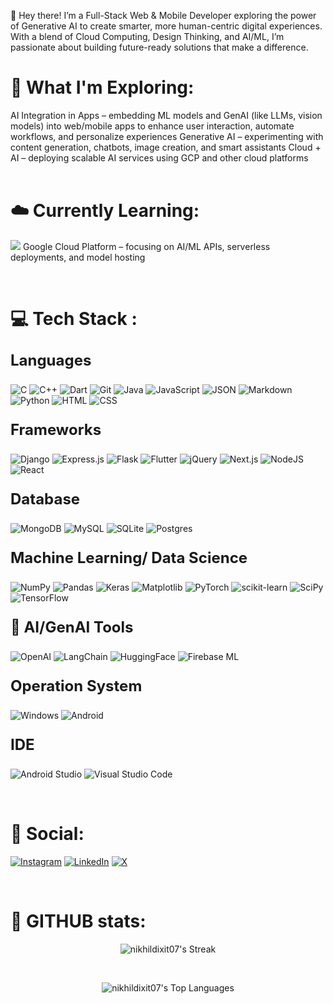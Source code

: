 👋 Hey there! I’m a Full-Stack Web & Mobile Developer exploring the power of Generative AI to create smarter, more human-centric digital experiences. With a blend of Cloud Computing, Design Thinking, and AI/ML, I’m passionate about building future-ready solutions that make a difference.

# 🤖 What I'm Exploring:
AI Integration in Apps – embedding ML models and GenAI (like LLMs, vision models) into web/mobile apps to enhance user interaction, automate workflows, and personalize experiences
Generative AI – experimenting with content generation, chatbots, image creation, and smart assistants
Cloud + AI – deploying scalable AI services using GCP and other cloud platforms
<br>
<br>

# ☁️ Currently Learning:
<img src="http://img.shields.io/badge/-4285F4?style=flat&logo=google%20cloud&logoColor=white"> Google Cloud Platform – focusing on AI/ML APIs, serverless deployments, and model hosting

<br>

# 💻 Tech Stack :

### <p style="font-size:24px">Languages</p>

![C](https://img.shields.io/badge/C-00599C?logo=c&logoColor=white)
![C++](https://img.shields.io/badge/C++-%2300599C.svg?logo=c%2B%2B&logoColor=white)
![Dart](https://img.shields.io/badge/Dart-%230175C2.svg?logo=dart&logoColor=white)
![Git](https://img.shields.io/badge/git-%23F05033.svg?logo=git&logoColor=white)
![Java](https://img.shields.io/badge/Java-%23ED8B00.svg?logo=openjdk&logoColor=white)
![JavaScript](https://img.shields.io/badge/JavaScript-F7DF1E?logo=javascript&logoColor=000)
![JSON](https://img.shields.io/badge/JSON-000?logo=json&logoColor=fff)
![Markdown](https://img.shields.io/badge/Markdown-%23000000.svg?logo=markdown&logoColor=white)
![Python](https://img.shields.io/badge/Python-3776AB?logo=python&logoColor=fff)
![HTML](https://img.shields.io/badge/HTML-%23E34F26.svg?logo=html5&logoColor=white)
![CSS](https://img.shields.io/badge/CSS-1572B6?logo=css3&logoColor=fff)



### <p style="font-size:24px">Frameworks</p>

![Django](https://img.shields.io/badge/Django-%23092E20.svg?logo=django&logoColor=white)
![Express.js](https://img.shields.io/badge/Express.js-%23404d59.svg?logo=express&logoColor=%2361DAFB)
![Flask](https://img.shields.io/badge/Flask-000?logo=flask&logoColor=fff)
![Flutter](https://img.shields.io/badge/Flutter-02569B?logo=flutter&logoColor=fff)
![jQuery](https://img.shields.io/badge/jQuery-0769AD?logo=jquery&logoColor=fff)
![Next.js](https://img.shields.io/badge/Next.js-black?logo=next.js&logoColor=white)
![NodeJS](https://img.shields.io/badge/Node.js-6DA55F?logo=node.js&logoColor=white)
![React](https://img.shields.io/badge/React-%2320232a.svg?logo=react&logoColor=%2361DAFB)



### <p style="font-size:24px">Database</p>

![MongoDB](https://img.shields.io/badge/MongoDB-%234ea94b.svg?logo=mongodb&logoColor=white)
![MySQL](https://img.shields.io/badge/MySQL-4479A1?logo=mysql&logoColor=fff)
![SQLite](https://img.shields.io/badge/SQLite-%2307405e.svg?logo=sqlite&logoColor=white)
![Postgres](https://img.shields.io/badge/Postgres-%23316192.svg?logo=postgresql&logoColor=white)



### <p style="font-size:24px">Machine Learning/ Data Science</p>

![NumPy](https://img.shields.io/badge/numpy-%23013243.svg?logo=numpy&logoColor=white)
![Pandas](https://img.shields.io/badge/pandas-%23150458.svg?logo=pandas&logoColor=white)
![Keras](https://img.shields.io/badge/Keras-%23D00000.svg?logo=Keras&logoColor=white)
![Matplotlib](https://img.shields.io/badge/Matplotlib-%23ffffff.svg?logo=Matplotlib&logoColor=black)
![PyTorch](https://img.shields.io/badge/PyTorch-%23EE4C2C.svg?logo=PyTorch&logoColor=white)
![scikit-learn](https://img.shields.io/badge/scikit--learn-%23F7931E.svg?logo=scikit-learn&logoColor=white)
![SciPy](https://img.shields.io/badge/SciPy-%230C55A5.svg?logo=scipy&logoColor=%white)
![TensorFlow](https://img.shields.io/badge/TensorFlow-%23FF6F00.svg?logo=TensorFlow&logoColor=white)



### <p style="font-size:24px">🧠 AI/GenAI Tools</p>

![OpenAI](https://img.shields.io/badge/OpenAI-%2300A67E.svg?logo=openai&logoColor=white)
![LangChain](https://img.shields.io/badge/LangChain-%23323330.svg?logo=data:image/svg+xml;base64&logoColor=white)
![HuggingFace](https://img.shields.io/badge/HuggingFace-FFD21F?logo=huggingface&logoColor=000)
![Firebase ML](https://img.shields.io/badge/Firebase%20ML-FFCA28?logo=firebase&logoColor=black)


### <p style="font-size:24px">Operation System</p>

![Windows](https://img.shields.io/badge/Windows-0078D6?logo=windows&logoColor=white)
![Android](https://img.shields.io/badge/Android-3DDC84?logo=android&logoColor=white)



### <p style="font-size:24px">IDE</p>

![Android Studio](https://img.shields.io/badge/android%20studio-346ac1?logo=android%20studio&logoColor=white)
![Visual Studio Code](https://img.shields.io/badge/Visual%20Studio%20Code-0078d7.svg?logo=visual-studio-code&logoColor=white)


<br>



# 💬 Social:
[![Instagram](https://img.shields.io/badge/Instagram-%23E4405F.svg?logo=Instagram&logoColor=white)](https://www.instagram.com/hdixit07/)
[![LinkedIn](https://custom-icon-badges.demolab.com/badge/LinkedIn-0A66C2?logo=linkedin-white&logoColor=fff)](https://www.linkedin.com/in/nikhildixit07/)
[![X](https://img.shields.io/badge/X-%23000000.svg?logo=X&logoColor=white)](https://x.com/hdixit07)

<br>


# 💬 GITHUB stats:

<div align='center'>

![nikhildixit07's Streak](https://github-readme-streak-stats.herokuapp.com/?user=nikhildixit07&theme=dracula&hide_border=false)

<br>

![nikhildixit07's Top Languages](https://github-readme-stats.vercel.app/api/top-langs/?username=nikhildixit07&hide=jupyter%20notebook&theme=dracula&show_icons=true&hide_border=false&layout=compact)

</div>
